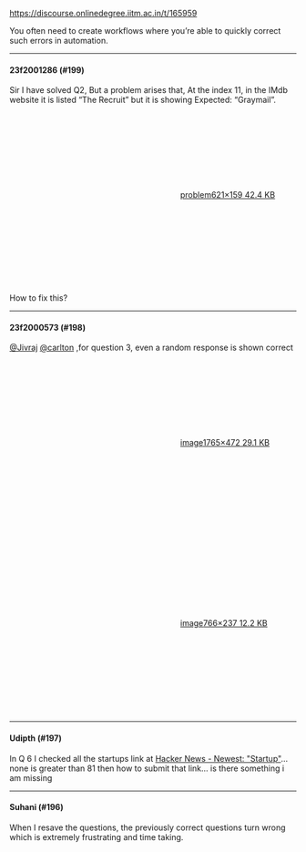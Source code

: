https://discourse.onlinedegree.iitm.ac.in/t/165959

You often need to create workflows where you’re able to quickly correct such errors in automation.</p>
</blockquote>
</aside><hr>

<h4>23f2001286 (#199)</h4>
<p>Sir I have solved  Q2, But a problem arises that, At the index 11, in the IMdb website it is listed “The Recruit” but it is showing Expected: “Graymail”.<br/>
<div class="lightbox-wrapper"><a class="lightbox" data-download-href="/uploads/short-url/wlVOwnzJ7FXQqLgt8IPPqRTTuCU.jpeg?dl=1" href="https://europe1.discourse-cdn.com/flex013/uploads/iitm/original/3X/e/2/e2c041886709fd37323cae0daebdb4426d85c7fc.jpeg" rel="noopener nofollow ugc" title="problem"><div class="meta"><svg aria-hidden="true" class="fa d-icon d-icon-far-image svg-icon"><use href="#far-image"></use></svg><span class="filename">problem</span><span class="informations">621×159 42.4 KB</span><svg aria-hidden="true" class="fa d-icon d-icon-discourse-expand svg-icon"><use href="#discourse-expand"></use></svg></div></a></div></p>
<p>How to fix this?</p><hr>

<h4>23f2000573 (#198)</h4>
<p><a class="mention" href="/u/jivraj">@Jivraj</a> <a class="mention" href="/u/carlton">@carlton</a> ,for question 3, even a random response is shown correct</p>
<p><div class="lightbox-wrapper"><a class="lightbox" data-download-href="/uploads/short-url/6cKgXpuooCamFvAD5tyeXjBrWWp.png?dl=1" href="https://europe1.discourse-cdn.com/flex013/uploads/iitm/original/3X/2/b/2b7de6bb9536ce1199eae286b610bb4cde7c34e5.png" rel="noopener nofollow ugc" title="image"><div class="meta"><svg aria-hidden="true" class="fa d-icon d-icon-far-image svg-icon"><use href="#far-image"></use></svg><span class="filename">image</span><span class="informations">1765×472 29.1 KB</span><svg aria-hidden="true" class="fa d-icon d-icon-discourse-expand svg-icon"><use href="#discourse-expand"></use></svg></div></a></div></p>
<p><div class="lightbox-wrapper"><a class="lightbox" data-download-href="/uploads/short-url/oZLQP2iVKs1z9MChe8Ui8W4vKRl.png?dl=1" href="https://europe1.discourse-cdn.com/flex013/uploads/iitm/original/3X/a/f/af2fbee5353a1ff49e1bb73c3188f58894cb2dab.png" rel="noopener nofollow ugc" title="image"><div class="meta"><svg aria-hidden="true" class="fa d-icon d-icon-far-image svg-icon"><use href="#far-image"></use></svg><span class="filename">image</span><span class="informations">766×237 12.2 KB</span><svg aria-hidden="true" class="fa d-icon d-icon-discourse-expand svg-icon"><use href="#discourse-expand"></use></svg></div></a></div></p><hr>

<h4>Udipth (#197)</h4>
<p>In Q 6 I checked all the startups link at <a class="inline-onebox" href="https://hnrss.org/newest?q=Startup" rel="noopener nofollow ugc">Hacker News - Newest: "Startup"</a>… none is greater than 81 then how to submit that link… is there something i am missing</p><hr>

<h4>Suhani (#196)</h4>
<p>When I resave the questions, the previously correct questions turn wrong which is extremely frustrating and time taking.